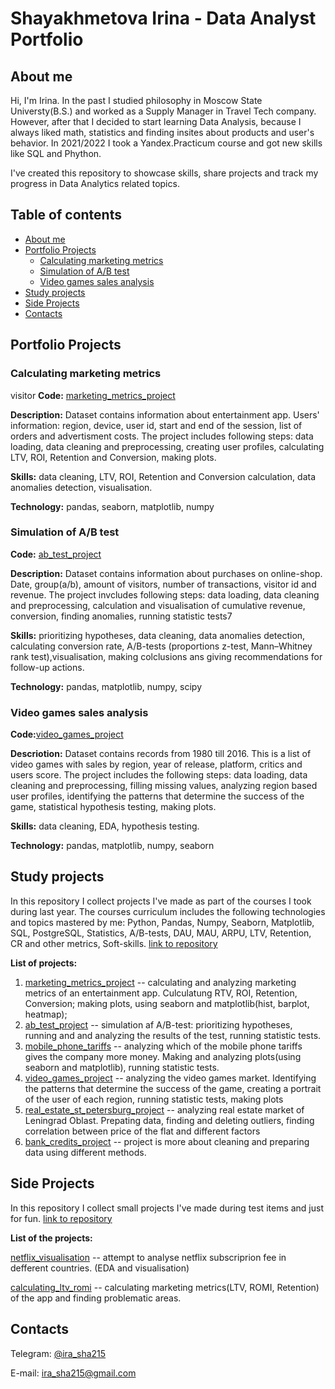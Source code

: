 # Shayakhmetova Irina - Data Analyst Portfolio

## About me <a name="about_me"></a>
  
  Hi, I'm Irina. In the past I studied philosophy in Moscow State Universty(B.S.) and worked as a Supply Manager in Travel Tech company. However, after that I decided to start learning Data Analysis, because I always liked math, statistics and finding insites about products and user's behavior. In 2021/2022 I took a Yandex.Practicum course and got new skills like SQL and Phython. 
  
I've created this repository to showcase skills, share projects and track my progress in Data Analytics related topics.

## Table of contents
 * [About me](#about_me)
 * [Portfolio Projects](#portfolio_projects)
    * [Calculating marketing metrics](#mark_metr)
    * [Simulation of A/B test](#a/b_test)
    * [Video games sales analysis](#video_games)
 * [Study projects](#study_projects)
 * [Side Projects](#side_projects)
 * [Contacts](#contacts)


## Portfolio Projects <a name="portfolio_projects"></a>
### Calculating marketing metrics <a name="mark_metr"></a>
visitor 
**Code:** [marketing_metrics_project](https://github.com/irasha215/data_analysis_course/tree/main/marketing_metrics_project)

**Description:** Dataset contains information about entertainment app. Users' information: region, device, user id, start and end of the session, list of orders and advertisment costs. The project includes following steps: data loading, data cleaning and preprocessing, creating user profiles, calculating LTV, ROI, Retention and Conversion, making plots.

**Skills:** data cleaning, LTV, ROI, Retention and Conversion calculation, data anomalies detection, visualisation.

**Technology:** pandas, seaborn, matplotlib, numpy

### Simulation of A/B test <a name="a/b_test"></a>

**Code:** [ab_test_project](https://github.com/irasha215/data_analysis_course/tree/main/ab_test_project)

**Description:** Dataset contains information about purchases on online-shop. Date, group(a/b), amount of visitors, number of transactions, visitor id and revenue. The project invcludes following steps: data loading, data cleaning and preprocessing, calculation and visualisation of cumulative revenue, conversion, finding anomalies, running statistic tests7

**Skills:** prioritizing hypotheses, data cleaning, data anomalies detection, calculating conversion rate,  A/B-tests (proportions z-test, Mann–Whitney rank test),visualisation, making colclusions ans giving recommendations for follow-up actions.

**Technology:** pandas, matplotlib, numpy, scipy

### Video games sales analysis <a name="video_games"></a>

**Code:**[video_games_project](https://github.com/irasha215/data_analysis_course/tree/main/video_games_project)

**Descriotion:** Dataset contains records from 1980 till 2016. This is a list of video games with sales by region, year of release, platform, critics and users score. The project includes the following steps: data loading, data cleaning and preprocessing, filling missing values, analyzing region based user profiles, identifying the patterns that determine the success of the game, statistical hypothesis testing, making plots.

**Skills:** data cleaning, EDA, hypothesis testing.

**Technology:** pandas, matplotlib, numpy, seaborn

## Study projects <a name="study_projects"></a>


In this repository I collect projects I've made as part of the courses I took during last year. The courses curriculum includes the following technologies and topics mastered by me: Python, Pandas, Numpy, Seaborn, Matplotlib, SQL, PostgreSQL, Statistics, A/B-tests, DAU, MAU, ARPU, LTV, Retention, CR and other metrics, Soft-skills. [link to repository](https://github.com/irasha215/data_analysis_course)

**List of projects:**

 1. [marketing_metrics_project](https://github.com/irasha215/-data_analysis_course/tree/main/marketing_metrics_project) -- calculating and analyzing marketing metrics of an entertainment app. Culculatung RTV, ROI, Retention, Conversion; making plots, using seaborn and matplotlib(hist, barplot, heatmap); 
 2. [ab_test_project](https://github.com/irasha215/-data_analysis_course/tree/main/ab_test_project) -- simulation af A/B-test: prioritizing hypotheses, running and and analyzing the results of the test, running statistic tests.
 3. [mobile_phone_tariffs](https://github.com/irasha215/-data_analysis_course/tree/main/mobile_phone_tariffs) -- analyzing which of the mobile phone tariffs gives the company more money. Making and analyzing plots(using seaborn and matplotlib), running statistic tests.
 4. [video_games_project](https://github.com/irasha215/-data_analysis_course/tree/main/video_games_project) -- analyzing the video games market. Identifying the patterns that determine the success of the game, creating a portrait of the user of each region, running statistic tests, making plots
 5. [real_estate_st_petersburg_project](https://github.com/irasha215/-data_analysis_course/tree/main/real_estate_st_petersburg_project) -- analyzing real estate market of Leningrad Oblast. Prepating data, finding and deleting outliers, finding correlation between price of the flat and different factors
 6. [bank_credits_project](https://github.com/irasha215/-data_analysis_course/tree/main/bank_credits_project) -- project is more about cleaning and preparing data using different methods. 

## Side Projects<a name="side_projects"></a>

In this repository I collect small projects I've made during test items and just for fun. [link to repository](https://github.com/irasha215/small_projects)

**List of the projects:**


[netflix_visualisation](https://github.com/irasha215/different_projects/tree/main/netflix_visulalisation) -- attempt to analyse netflix subscriprion fee in defferent countries. (EDA and visualisation)

[calculating_ltv_romi](https://github.com/irasha215/different_projects/tree/main/calculating_ltv_romi) -- calculating marketing metrics(LTV, ROMI, Retention) of the app and finding problematic areas.

## Contacts<a name="contacts"></a>
Telegram: [@ira_sha215](https://t.me/ira_sha215)

E-mail: ira_sha215@gmail.com 
